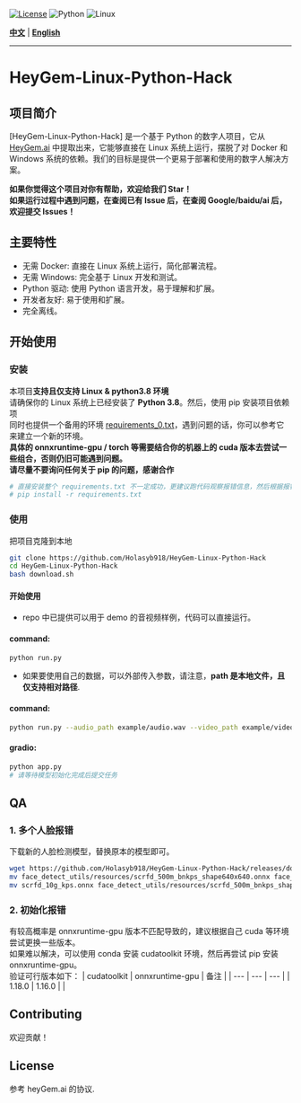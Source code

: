 
[![License](https://img.shields.io/badge/License-View%20License-blue.svg)](https://github.com/GuijiAI/HeyGem.ai/blob/main/LICENSE)
![Python](https://img.shields.io/badge/Python-3.8-blue.svg)
![Linux](https://img.shields.io/badge/OS-Linux-brightgreen.svg)

**[中文](#chinese-version)** | **[English](README_en.md)**

---

<a name="chinese-version"></a>

# HeyGem-Linux-Python-Hack

## 项目简介

[HeyGem-Linux-Python-Hack] 是一个基于 Python 的数字人项目，它从 [HeyGem.ai](https://github.com/GuijiAI/HeyGem.ai) 中提取出来，它能够直接在 Linux 系统上运行，摆脱了对 Docker 和 Windows 系统的依赖。我们的目标是提供一个更易于部署和使用的数字人解决方案。

**如果你觉得这个项目对你有帮助，欢迎给我们 Star！**  
**如果运行过程中遇到问题，在查阅已有 Issue 后，在查阅 Google/baidu/ai 后，欢迎提交 Issues！**

## 主要特性

* 无需 Docker: 直接在 Linux 系统上运行，简化部署流程。
* 无需 Windows: 完全基于 Linux 开发和测试。
* Python 驱动: 使用 Python 语言开发，易于理解和扩展。
* 开发者友好: 易于使用和扩展。
* 完全离线。  

## 开始使用

### 安装
本项目**支持且仅支持 Linux & python3.8 环境**  
请确保你的 Linux 系统上已经安装了 **Python 3.8**。然后，使用 pip 安装项目依赖项  
同时也提供一个备用的环境 [requirements_0.txt](requirements_0.txt)，遇到问题的话，你可以参考它来建立一个新的环境。  
**具体的 onnxruntime-gpu / torch 等需要结合你的机器上的 cuda 版本去尝试一些组合，否则仍旧可能遇到问题。**  
**请尽量不要询问任何关于 pip 的问题，感谢合作**

```bash
# 直接安装整个 requirements.txt 不一定成功，更建议跑代码观察报错信息，然后根据报错信息结合 requirements 去尝试安装，祝你顺利。
# pip install -r requirements.txt
```

### 使用
把项目克隆到本地
```bash
git clone https://github.com/Holasyb918/HeyGem-Linux-Python-Hack
cd HeyGem-Linux-Python-Hack
bash download.sh
```
#### 开始使用  
* repo 中已提供可以用于 demo 的音视频样例，代码可以直接运行。  
#### command:  
```bash
python run.py 
```  

* 如果要使用自己的数据，可以外部传入参数，请注意，**path 是本地文件，且仅支持相对路径**.  

#### command:  
```bash
python run.py --audio_path example/audio.wav --video_path example/video.mp4
```  
#### gradio:  
```bash
python app.py
# 请等待模型初始化完成后提交任务
```

## QA
### 1. 多个人脸报错  
下载新的人脸检测模型，替换原本的模型即可。
```bash
wget https://github.com/Holasyb918/HeyGem-Linux-Python-Hack/releases/download/ckpts_and_onnx/scrfd_10g_kps.onnx
mv face_detect_utils/resources/scrfd_500m_bnkps_shape640x640.onnx face_detect_utils/resources/scrfd_500m_bnkps_shape640x640.onnx.bak
mv scrfd_10g_kps.onnx face_detect_utils/resources/scrfd_500m_bnkps_shape640x640.onnx
```
### 2. 初始化报错  
有较高概率是 onnxruntime-gpu 版本不匹配导致的，建议根据自己 cuda 等环境尝试更换一些版本。  
如果难以解决，可以使用 conda 安装 cudatoolkit 环境，然后再尝试 pip 安装 onnxruntime-gpu。  
验证可行版本如下：
| cudatoolkit | onnxruntime-gpu | 备注 |
| --- | --- | --- |
| 1.18.0 | 1.16.0 |  |

## Contributing  
欢迎贡献！

## License
参考 heyGem.ai 的协议.
